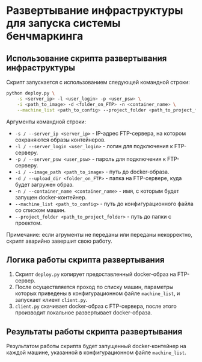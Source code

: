 # Развертывание инфраструктуры для запуска системы бенчмаркинга

## Использование скрипта развертывания инфраструктуры

Скрипт запускается с использованием следующей командной строки:
```bash
python deploy.py \
    -s <server_ip> -l <user_login> -p <user_psw> \
    -i <path_to_image> -d <folder_on_FTP> -n <container_name> \
    --machine_list <path_to_config> --project_folder <path_to_project_folder>
```

Аргументы командной строки:
- `-s / --server_ip <server_ip>` - IP-адрес FTP-сервера,
  на котором сохраняются образы контейнеров.
- `-l / --server_login <user_login>` - логин для подключения к FTP-серверу.
- `-p / --server_psw <user_psw>` - пароль для подключения к FTP-серверу.
- `-i / --image_path <path_to_image>` - путь до docker-образа.
- `-d / --upload_dir <folder_on_FTP>` - папка на FTP-сервере,
  куда будет загружен образ.
- `-n / --container_name <container_name>` - имя, с которым будет запущен
  docker-контейнер.
- `--machine_list <path_to_config>` - путь до конфигурационного файла
  со списком машин.
- `--project_folder <path_to_project_folder>` - путь до папки с проектом.


Примечание: если агрументы не переданы или переданы
некорректно, скрипт аварийно завершит свою работу.

## Логика работы скрипта развертывания

1. Скрипт `deploy.py` копирует предоставленный docker-образ на FTP-сервер.
1. После осуществляется проход по списку машин, параметры которых приведены
   в конфигурационном файле `machine_list`, и запускает клиент `client.py`.
1. `client.py` скачивает docker-образ с FTP-сервера, после этого
   производит локальное развертывает docker-образа.

## Результаты работы скрипта развертывания

Результатом работы скрипта будет запущенный docker-контейнер
на каждой машине, указанной в конфигурационном файле `machine_list`.

